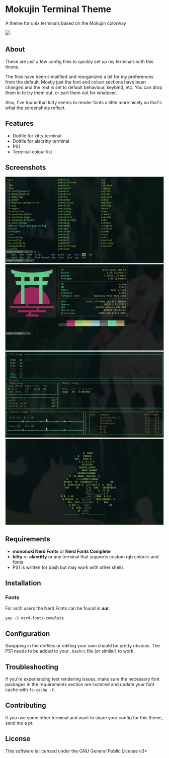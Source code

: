 # Mokujin Terminal Theme
A theme for unix terminals based on the Mokujin colorway

![](https://img.shields.io/badge/License-GPLv3-yellowgreen)

## About
These are just a few config files to quickly set up my terminals with this theme.

The files have been simplified and reorganized a bit for my preferences from the default.  Mostly just the font and colour sections have been changed and the rest is set to default behaviour, keybind, etc.  You can drop them in to try them out, or part them out for whatever.

Also, I've found that kitty seems to render fonts a little more nicely so that's what the screenshots reflect.


## Features
- Dotfile for kitty terminal
- Dotfile for alacritty terminal
- PS1
- Terminal colour list


## Screenshots
![](screenshots/screenshot-1.png)
![](screenshots/screenshot-2.png)
![](screenshots/screenshot-3.png)
![](screenshots/screenshot-4.png)


## Requirements
- **mononoki Nerd Fonts** or **Nerd Fonts Complete**
- **kitty** or **alacritty** or any terminal that supports custom rgb colours and fonts
- PS1 is written for bash but may work with other shells


## Installation
### Fonts
For arch users the Nerd Fonts can be found in **aur**.

```
yay -S nerd-fonts-complete
```

## Configuration
Swapping in the dotfiles or editing your own should be pretty obvious.  The PS1 needs to be added to your `.bashrc` file (or similar) to work.


## Troubleshooting
If you're experiencing text rendering issues, make sure the necessary font packages in the requirements section are installed and update your font cache with `fc-cache -f`.  


## Contributing
If you use some other terminal and want to share your config for this theme, send me a pr.


## License
This software is licensed under the GNU General Public License v3+
